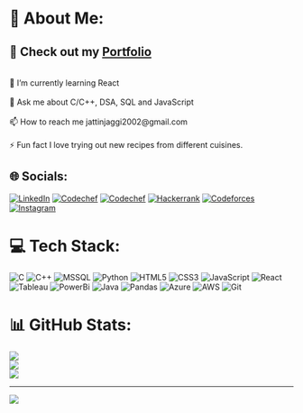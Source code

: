 # 💫 About Me:
<h2> 🔭 Check out my <a href="https://my-portfolio-rouge-delta.vercel.app/" target="_blank" >Portfolio</a></h2><br>🌱 I’m currently learning React<br><br>💬 Ask me about C/C++, DSA, SQL and JavaScript<br><br>📫 How to reach me jattinjaggi2002@gmail.com<br><br>⚡ Fun fact I love trying out new recipes from different cuisines.


## 🌐 Socials:
 [![LinkedIn](https://img.shields.io/badge/LinkedIn-%230077B5.svg?logo=linkedin&logoColor=white)](https://linkedin.com/in/jattinjaggi) [![Codechef](https://img.shields.io/badge/-LeetCode-FFA116?logo=LeetCode&logoColor=black)](https://leetcode.com/J4tt1n/) [![Codechef](https://img.shields.io/badge/Codechef-%23B92B27.svg?logo=Codechef&logoColor=white)](https://www.codechef.com/users/j4ttin) [![Hackerrank](https://img.shields.io/badge/-Hackerrank-2EC866?logo=HackerRank&logoColor=white)](https://www.hackerrank.com/profile/J4tt1n) [![Codeforces](https://img.shields.io/badge/Codeforces-445f9d?logo=Codeforces&logoColor=white)](https://codeforces.com/profile/J4tt1n) [![Instagram](https://img.shields.io/badge/Instagram-%23E4405F.svg?logo=Instagram&logoColor=white)](https://instagram.com/_jattinnn._)

# 💻 Tech Stack:
![C](https://img.shields.io/badge/c-%2300599C.svg?style=for-the-badge&logo=c&logoColor=white) ![C++](https://img.shields.io/badge/c++-%2300599C.svg?style=for-the-badge&logo=c%2B%2B&logoColor=white) ![MSSQL](https://img.shields.io/badge/MsSQL-CC2927?style=for-the-badge&logo=microsoftsqlserver&logoColor=white) ![Python](https://img.shields.io/badge/python-3670A0?style=for-the-badge&logo=python&logoColor=ffdd54)  ![HTML5](https://img.shields.io/badge/html5-%23E34F26.svg?style=for-the-badge&logo=html5&logoColor=white) ![CSS3](https://img.shields.io/badge/css3-%231572B6.svg?style=for-the-badge&logo=css3&logoColor=white) ![JavaScript](https://img.shields.io/badge/javascript-%23323330.svg?style=for-the-badge&logo=javascript&logoColor=%23F7DF1E) ![React](https://img.shields.io/badge/react-%2320232a.svg?style=for-the-badge&logo=react&logoColor=%2361DAFB) ![Tableau](https://img.shields.io/badge/Tableau-2A4679?style=for-the-badge&logo=tableau&logoColor=white) ![PowerBi](https://img.shields.io/badge/PowerBI-F2C811?style=for-the-badge&logo=Power%20BI&logoColor=white) ![Java](https://img.shields.io/badge/java-%23ED8B00.svg?style=for-the-badge&logo=openjdk) ![Pandas](https://img.shields.io/badge/Pandas-150458?style=for-the-badge&logo=pandas&logoColor=white)  ![Azure](https://img.shields.io/badge/microsoft%20azure-0089D6?style=for-the-badge&logo=microsoft-azure&logoColor=white) ![AWS](https://img.shields.io/badge/AWS-%23FF9900.svg?style=for-the-badge&logo=amazon-aws&logoColor=white) ![Git](https://img.shields.io/badge/GIT-E44C30?style=for-the-badge&logo=git&logoColor=white)

# 📊 GitHub Stats:
![](https://github-readme-stats.vercel.app/api?username=J4tt1n&theme=tokyonight&hide_border=false&include_all_commits=false&count_private=false)<br/>
![](https://github-readme-streak-stats.herokuapp.com/?user=J4tt1n&theme=tokyonight&hide_border=false)<br/>
![](https://github-readme-stats.vercel.app/api/top-langs/?username=J4tt1n&theme=tokyonight&hide_border=false&include_all_commits=false&count_private=false&layout=compact)

---
[![](https://visitcount.itsvg.in/api?id=J4tt1n&icon=0&color=0)](https://visitcount.itsvg.in)

<!-- Proudly created with GPRM ( https://gprm.itsvg.in ) -->
